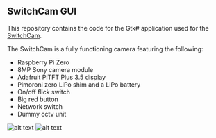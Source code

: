 ## SwitchCam GUI

This repository contains the code for the Gtk# application used for the [SwitchCam](https://www.youtube.com/watch?v=rTlItbnWJZk).

The SwitchCam is a fully functioning camera featuring the following:

+ Raspberry Pi Zero
+ 8MP Sony camera module
+ Adafruit PiTFT Plus 3.5 display
+ Pimoroni zero LiPo shim and a LiPo battery
+ On/off flick switch
+ Big red button
+ Network switch
+ Dummy cctv unit


![alt text](https://pbs.twimg.com/media/DVRGeAkWAAA8gDb.jpg:large "SwitchCam")
![alt text](https://pbs.twimg.com/media/DVrqCkdW4AA1APT.jpg:large "SwitchCam GUI")



